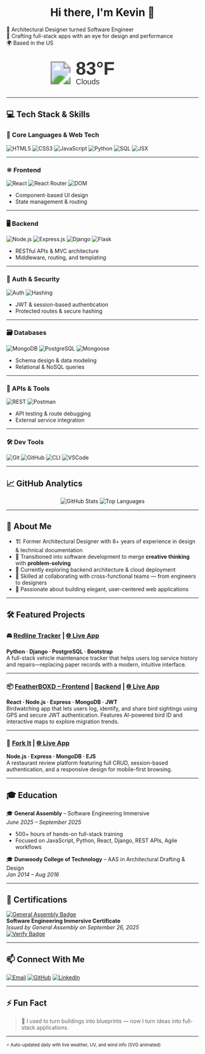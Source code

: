 <h1 align="center">Hi there, I'm Kevin 👋</h1>

🚀 Architectural Designer turned Software Engineer  
🎨 Crafting full-stack apps with an eye for design and performance  
🌍 Based in the US

<!-- WEATHER_SVG_START -->
<p align="center">
  <svg width="300" height="100" viewBox="0 0 300 100" xmlns="http://www.w3.org/2000/svg" role="img" aria-label="Current weather">
  <style>
    text { font-family: Arial, sans-serif; fill: #333; }
    .temp { font-size: 48px; font-weight: bold; }
    .condition { font-size: 20px; }
    image { width: 60px; height: 60px; }
  </style>
  <image href="https://openweathermap.org/img/wn/02d@2x.png" x="10" y="20" />
  <text x="80" y="55" class="temp">83°F</text>
  <text x="80" y="80" class="condition">Clouds</text>
</svg>
</p>
<!-- WEATHER_SVG_END -->

---

## 💻 Tech Stack & Skills

### 🧠 Core Languages & Web Tech
![HTML5](https://img.shields.io/badge/HTML5-E34F26?style=flat&logo=html5&logoColor=white)
![CSS3](https://img.shields.io/badge/CSS3-1572B6?style=flat&logo=css3&logoColor=white)
![JavaScript](https://img.shields.io/badge/JavaScript-F7DF1E?style=flat&logo=javascript&logoColor=black)
![Python](https://img.shields.io/badge/Python-3776AB?style=flat&logo=python&logoColor=white)
![SQL](https://img.shields.io/badge/SQL-4479A1?style=flat&logo=sqlite&logoColor=white)
![JSX](https://img.shields.io/badge/JSX-61DAFB?style=flat&logo=react&logoColor=white)

---

### ⚛️ Frontend
![React](https://img.shields.io/badge/React-20232A?style=flat&logo=react&logoColor=61DAFB)
![React Router](https://img.shields.io/badge/React_Router-CA4245?style=flat&logo=react-router&logoColor=white)
![DOM](https://img.shields.io/badge/DOM-Manipulation-blue?style=flat)  
- Component-based UI design  
- State management & routing  

---

### 🖥️ Backend
![Node.js](https://img.shields.io/badge/Node.js-339933?style=flat&logo=node.js&logoColor=white)
![Express.js](https://img.shields.io/badge/Express.js-000000?style=flat&logo=express&logoColor=white)
![Django](https://img.shields.io/badge/Django-092E20?style=flat&logo=django&logoColor=white)
![Flask](https://img.shields.io/badge/Flask-000000?style=flat&logo=flask&logoColor=white)  
- RESTful APIs & MVC architecture  
- Middleware, routing, and templating

---

### 🔐 Auth & Security
![Auth](https://img.shields.io/badge/Auth-User_Login-green?style=flat)
![Hashing](https://img.shields.io/badge/Hashing-SHA256-important?style=flat)  
- JWT & session-based authentication  
- Protected routes & secure hashing  

---

### 🗃️ Databases
![MongoDB](https://img.shields.io/badge/MongoDB-47A248?style=flat&logo=mongodb&logoColor=white)
![PostgreSQL](https://img.shields.io/badge/PostgreSQL-336791?style=flat&logo=postgresql&logoColor=white)
![Mongoose](https://img.shields.io/badge/Mongoose-880000?style=flat&logo=mongoose&logoColor=white)  
- Schema design & data modeling  
- Relational & NoSQL queries  

---

### 🧪 APIs & Tools
![REST](https://img.shields.io/badge/REST-API-blue?style=flat)
![Postman](https://img.shields.io/badge/Postman-FF6C37?style=flat&logo=postman&logoColor=white)  
- API testing & route debugging  
- External service integration  

---

### 🛠️ Dev Tools
![Git](https://img.shields.io/badge/Git-F05032?style=flat&logo=git&logoColor=white)
![GitHub](https://img.shields.io/badge/GitHub-181717?style=flat&logo=github&logoColor=white)
![CLI](https://img.shields.io/badge/CLI-Terminal-333?style=flat&logo=gnubash&logoColor=white)
![VSCode](https://img.shields.io/badge/VSCode-007ACC?style=flat&logo=visual-studio-code&logoColor=white)

---

## 📈 GitHub Analytics
<p align="center">
  <img src="https://github-readme-stats.vercel.app/api?username=xiokevc&show_icons=true&theme=radical" alt="GitHub Stats" />
  <img src="https://github-readme-stats.vercel.app/api/top-langs/?username=xiokevc&layout=compact&theme=radical" alt="Top Languages" />
</p>

---

## 🧠 About Me
- 🏗️ Former Architectural Designer with 8+ years of experience in design & technical documentation  
- 🔁 Transitioned into software development to merge **creative thinking** with **problem-solving**  
- 🌱 Currently exploring backend architecture & cloud deployment  
- 🤝 Skilled at collaborating with cross-functional teams — from engineers to designers  
- 🧩 Passionate about building elegant, user-centered web applications  

---

## 🛠️ Featured Projects

### 🚘 [Redline Tracker](https://github.com/xiokevc/redline-tracker) | [🌐 Live App](https://redline-tracker-8dde54ed8f81.herokuapp.com/)  
**Python · Django · PostgreSQL · Bootstrap**  
A full-stack vehicle maintenance tracker that helps users log service history and repairs—replacing paper records with a modern, intuitive interface.

---

### 📦 [FeatherBOXD – Frontend](https://github.com/xiokevc/featherboxd-front-end) | [Backend](https://github.com/xiokevc/featherboxd-backend) | [🌐 Live App](https://featherboxd.netlify.app/)  
**React · Node.js · Express · MongoDB · JWT**  
Birdwatching app that lets users log, identify, and share bird sightings using GPS and secure JWT authentication. Features AI-powered bird ID and interactive maps to explore migration trends.

---

### 🍴 [Fork It](https://github.com/xiokevc/recipe-book-app) | [🌐 Live App](https://restaurant-rating-de6c8b0d53f5.herokuapp.com/)  
**Node.js · Express · MongoDB · EJS**  
A restaurant review platform featuring full CRUD, session-based authentication, and a responsive design for mobile-first browsing.

---

## 🎓 Education
🎓 **General Assembly** – Software Engineering Immersive  
*June 2025 – September 2025*  
- 500+ hours of hands-on full-stack training  
- Focused on JavaScript, Python, React, Django, REST APIs, Agile workflows  

🎓 **Dunwoody College of Technology** – AAS in Architectural Drafting & Design  
*Jan 2014 – Aug 2016*

---

## 📜 Certifications
[![General Assembly Badge](https://api.badgr.io/public/assertions/yTlUQrR3Qj-hHa9zwVZkTw/image)](https://api.badgr.io/public/assertions/yTlUQrR3Qj-hHa9zwVZkTw)  
**Software Engineering Immersive Certificate**  
*Issued by General Assembly on September 26, 2025*  
[![Verify Badge](https://img.shields.io/badge/Verify_on_Badgr-blue?style=flat-square&logo=OpenBadges)](https://generalassembly.badgr.com/public/assertions/yTlUQrR3Qj-hHa9zwVZkTw)

---

## 📫 Connect With Me
[![Email](https://img.shields.io/badge/email-%23D14836.svg?style=for-the-badge&logo=gmail&logoColor=white)](mailto:xiokevc@gmail.com)
[![GitHub](https://img.shields.io/badge/GitHub-%23121011.svg?style=for-the-badge&logo=github&logoColor=white)](https://github.com/xiokevc)
[![LinkedIn](https://img.shields.io/badge/LinkedIn-%230077B5.svg?style=for-the-badge&logo=linkedin&logoColor=white)](https://www.linkedin.com/in/kevin-xiong-816826282/)

---

## ⚡ Fun Fact
> 🧠 I used to turn buildings into blueprints — now I turn ideas into full-stack applications.  

---

<sub>⚡ Auto-updated daily with live weather, UV, and wind info (SVG animated)</sub>
